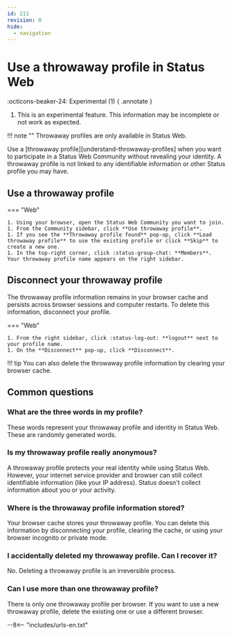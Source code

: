 ```yaml
---
id: 211
revision: 0
hide:
  - navigation
---
```


# Use a throwaway profile in Status Web

:octicons-beaker-24: Experimental (1)
{ .annotate }

1. This is an experimental feature. This information may be incomplete or not work as expected.

!!! note ""
    Throwaway profiles are only available in Status Web.

Use a [throwaway profile][understand-throwaway-profiles] when you want to participate in a Status Web Community without revealing your identity. A throwaway profile is not linked to any identifiable information or other Status profile you may have.

## Use a throwaway profile

=== "Web"

    1. Using your browser, open the Status Web Community you want to join.
    1. From the Community sidebar, click **Use throwaway profile**.
    1. If you see the **Throwaway profile found** pop-up, click **Load throwaway profile** to use the existing profile or click **Skip** to create a new one.
    1. In the top-right corner, click :status-group-chat: **Members**. Your throwaway profile name appears on the right sidebar.

## Disconnect your throwaway profile

The throwaway profile information remains in your browser cache and persists across browser sessions and computer restarts. To delete this information, disconnect your profile.

=== "Web"

    1. From the right sidebar, click :status-log-out: **logout** next to your profile name.
    1. On the **Disconnect** pop-up, click **Disconnect**.

!!! tip
    You can also delete the throwaway profile information by clearing your browser cache.

## Common questions

### What are the three words in my profile?

These words represent your throwaway profile and identity in Status Web. These are randomly generated words.

### Is my throwaway profile really anonymous?

A throwaway profile protects your real identity while using Status Web. However, your internet service provider and browser can still collect identifiable information (like your IP address). Status doesn't collect information about you or your activity.

### Where is the throwaway profile information stored?

Your browser cache stores your throwaway profile. You can delete this information by disconnecting your profile, clearing the cache, or using your browser incognito or private mode.

### I accidentally deleted my throwaway profile. Can I recover it?

No. Deleting a throwaway profile is an irreversible process.

### Can I use more than one throwaway profile?

There is only one throwaway profile per browser. If you want to use a new throwaway profile, delete the existing one or use a different browser.

--8<-- "includes/urls-en.txt"